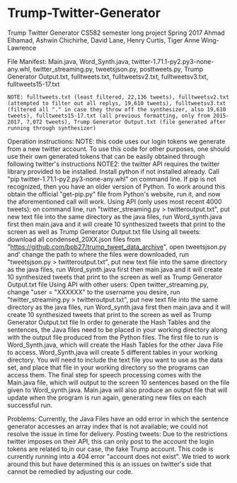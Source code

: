 # Trump-Twitter-Generator

Trump Twitter Generator
CS582 semester long project Spring 2017
Ahmad Elhamad, Ashwin Chichirhe, David Lane, Henry Curtis, Tiger Anne Wing-Lawrence

File Manifest: Main.java, Word_Synth.java, twitter-1.71.1-py2.py3-none-any.whl, twitter_streaming.py, tweetsjson.py, posttweets.py, Trump Generator Output.txt, fulltweets.txt, fulltweetsv2.txt, fulltweetsv3.txt, fulltweets15-17.txt

	NOTE: fulltweets.txt (least filtered, 22,136 tweets), fulltweetsv2.txt (attempted to filter out all replys, 19,610 tweets), fulltweetsv3.txt (filtered all "." in case they throw off the synthesizer, also 19,610 tweets), fulltweets15-17.txt (all previous formatting, only from 2015-2017, 7,072 tweets), Trump Generator Output.txt (file generated after running through synthesizer)

Operation instructions:
	NOTE: this code uses our login tokens we generate from a new twitter account. To use this code for other purposes, one should use their own generated tokens that can be easily obtained through following twitter's instructions
	NOTE2: the twitter API requires the twitter library provided to be installed. Install python if not installed already. Call "pip twitter-1.71.1-py2.py3-none-any.whl" on command line. If pip is not recognized, then you have an older version of Python. To work around this obtain the official "get-pip.py" file from
		Python's website, run it, and now the aforementioned call will work. Using API (only uses most recent 4000 tweets): on command line, run "twitter_streaming.py > twitteroutput.txt", put new text file into the same directory as the java files, run Word_synth.java first then main.java and it will create 10 synthesized tweets that print to the screen as well as Trump Generator Output.txt file
	Using all tweets: download all condensed_20XX.json files from "https://github.com/bpb27/trump_tweet_data_archive", open tweetsjson.py and' change the path to where the files were downloaded, run "tweetsjson.py > twitteroutput.txt",  put new text file into the same directory as the java files, run Word_synth.java first then main.java and it will create 10 synthesized tweets that print to the screen as well as Trump Generator Output.txt file
	Using API with other users: Open twitter_streaming.py, change "user = "XXXXXX" to the username you desire, run "twitter_streaming.py > twitteroutput.txt", put new text file into the same directory as the java files, run Word_synth.java first then main.java and it will create 10 synthesized tweets that print to the screen as well as Trump Generator Output.txt file
	In order to generate the Hash Tables and the sentences, the Java files need to be placed in your working directory along with the output file produced from the Python files. The first file to run is Word_Synth.java, which will create the Hash Tables for the other Java File to access. Word_Synth.java will create 5 different tables in your working directory. You will need to include the text file you want to use as the data set, and place that file in your working directory so the programs can access them.
	The final step for speech processing comes with the Main.java file, which will output to the screen 10 sentences based on the file given to Word_synth.java. Main.java will also produce an output file that will update when the program is run again, generating new files on each successful run. 
	
Problems:
	Currently, the Java Files have an odd error in which the sentence generator accesses an array index that is not available; we could not resolve the issue in time for delivery.
	Posting tweets: Due to the restrictions twitter imposes on their API, this can only post to the account the login tokens are related to,in our case, the fake Trump account. This code is currently running into a 404 error "account does not exist". We tried to work around this but have determined this is an issues on twitter's side that cannot be remedied by adjusting our code.

